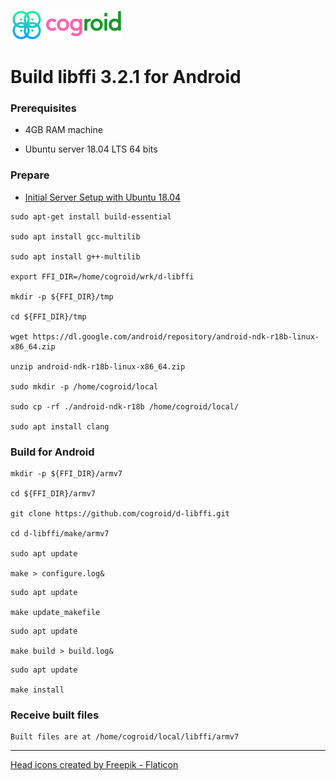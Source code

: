 [![cogroid.com](https://github.com/cogroid/resources/raw/main/images/banner/cogroid-48.png)](https://cogroid.com)

# Build libffi 3.2.1 for Android

### Prerequisites

* 4GB RAM machine

* Ubuntu server 18.04 LTS 64 bits

### Prepare

* [Initial Server Setup with Ubuntu 18.04](https://www.digitalocean.com/community/tutorials/initial-server-setup-with-ubuntu-18-04)

```
sudo apt-get install build-essential

sudo apt install gcc-multilib

sudo apt install g++-multilib

export FFI_DIR=/home/cogroid/wrk/d-libffi

mkdir -p ${FFI_DIR}/tmp

cd ${FFI_DIR}/tmp

wget https://dl.google.com/android/repository/android-ndk-r18b-linux-x86_64.zip

unzip android-ndk-r18b-linux-x86_64.zip

sudo mkdir -p /home/cogroid/local

sudo cp -rf ./android-ndk-r18b /home/cogroid/local/

sudo apt install clang
```

### Build for Android

```
mkdir -p ${FFI_DIR}/armv7

cd ${FFI_DIR}/armv7

git clone https://github.com/cogroid/d-libffi.git

cd d-libffi/make/armv7

sudo apt update

make > configure.log&
```

```
sudo apt update

make update_makefile
```

```
sudo apt update

make build > build.log&
```

```
sudo apt update

make install
```

### Receive built files

```
Built files are at /home/cogroid/local/libffi/armv7
```

---
[Head icons created by Freepik - Flaticon](https://www.flaticon.com/free-icons/head)

